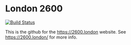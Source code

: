 London 2600
====

[![Build Status](https://travis-ci.org/London2600/website.svg?branch=master)](https://travis-ci.org/London2600/website)

This is the github for the https://2600.london website. See https://2600.london/ for more info.
